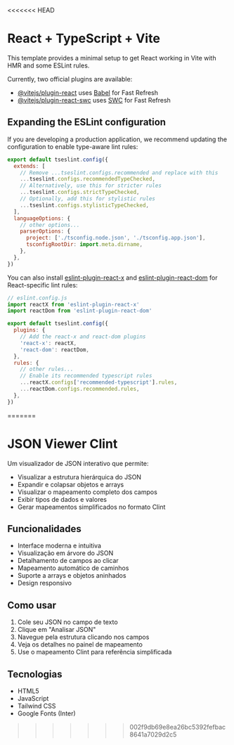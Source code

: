 <<<<<<< HEAD
# React + TypeScript + Vite

This template provides a minimal setup to get React working in Vite with HMR and some ESLint rules.

Currently, two official plugins are available:

- [@vitejs/plugin-react](https://github.com/vitejs/vite-plugin-react/blob/main/packages/plugin-react) uses [Babel](https://babeljs.io/) for Fast Refresh
- [@vitejs/plugin-react-swc](https://github.com/vitejs/vite-plugin-react/blob/main/packages/plugin-react-swc) uses [SWC](https://swc.rs/) for Fast Refresh

## Expanding the ESLint configuration

If you are developing a production application, we recommend updating the configuration to enable type-aware lint rules:

```js
export default tseslint.config({
  extends: [
    // Remove ...tseslint.configs.recommended and replace with this
    ...tseslint.configs.recommendedTypeChecked,
    // Alternatively, use this for stricter rules
    ...tseslint.configs.strictTypeChecked,
    // Optionally, add this for stylistic rules
    ...tseslint.configs.stylisticTypeChecked,
  ],
  languageOptions: {
    // other options...
    parserOptions: {
      project: ['./tsconfig.node.json', './tsconfig.app.json'],
      tsconfigRootDir: import.meta.dirname,
    },
  },
})
```

You can also install [eslint-plugin-react-x](https://github.com/Rel1cx/eslint-react/tree/main/packages/plugins/eslint-plugin-react-x) and [eslint-plugin-react-dom](https://github.com/Rel1cx/eslint-react/tree/main/packages/plugins/eslint-plugin-react-dom) for React-specific lint rules:

```js
// eslint.config.js
import reactX from 'eslint-plugin-react-x'
import reactDom from 'eslint-plugin-react-dom'

export default tseslint.config({
  plugins: {
    // Add the react-x and react-dom plugins
    'react-x': reactX,
    'react-dom': reactDom,
  },
  rules: {
    // other rules...
    // Enable its recommended typescript rules
    ...reactX.configs['recommended-typescript'].rules,
    ...reactDom.configs.recommended.rules,
  },
})
```
=======
# JSON Viewer Clint

Um visualizador de JSON interativo que permite:
- Visualizar a estrutura hierárquica do JSON
- Expandir e colapsar objetos e arrays
- Visualizar o mapeamento completo dos campos
- Exibir tipos de dados e valores
- Gerar mapeamentos simplificados no formato Clint

## Funcionalidades

- Interface moderna e intuitiva
- Visualização em árvore do JSON
- Detalhamento de campos ao clicar
- Mapeamento automático de caminhos
- Suporte a arrays e objetos aninhados
- Design responsivo

## Como usar

1. Cole seu JSON no campo de texto
2. Clique em "Analisar JSON"
3. Navegue pela estrutura clicando nos campos
4. Veja os detalhes no painel de mapeamento
5. Use o mapeamento Clint para referência simplificada

## Tecnologias

- HTML5
- JavaScript
- Tailwind CSS
- Google Fonts (Inter) 
>>>>>>> 002f9db69e8ea26bc5392fefbac8641a7029d2c5

